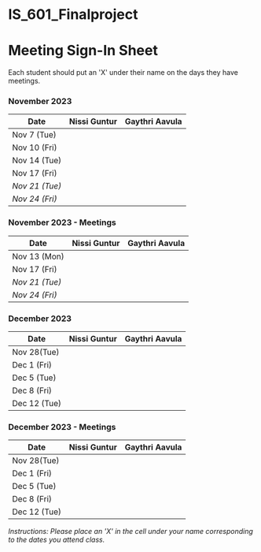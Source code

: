 # IS_601_Finalproject

# Meeting Sign-In Sheet

Each student should put an 'X' under their name on the days they have meetings.

### November 2023

| Date           | Nissi Guntur |Gaythri Aavula |
|-------------   |-----------   |-----------    |
| Nov 7 (Tue)    |              |               |           
| Nov 10 (Fri)   |              |               |           
| Nov 14 (Tue)   |              |               |           
| Nov 17 (Fri)   |              |               |           
| *Nov 21 (Tue)* |              |               |             <!-- Skipped for Thanksgiving -->
| *Nov 24 (Fri)* |              |               |             <!-- Skipped for Thanksgiving -->

### November 2023 - Meetings

| Date           | Nissi Guntur |Gaythri Aavula |
|-------------   |-----------   |-----------    |           
| Nov 13 (Mon)   |              |               |           
| Nov 17 (Fri)   |              |               |           
| *Nov 21 (Tue)* |              |               |             <!-- Skipped for Thanksgiving -->
| *Nov 24 (Fri)* |              |               |  


### December 2023

| Date           | Nissi Guntur |Gaythri Aavula |
|-------------   |-----------   |-----------    |
| Nov 28(Tue)    |              |               |           
| Dec 1 (Fri)    |              |               |           
| Dec 5 (Tue)    |              |               |           
| Dec 8 (Fri)    |              |               |           
| Dec 12 (Tue)   |              |               |             

### December 2023 - Meetings

| Date           | Nissi Guntur |Gaythri Aavula |
|-------------   |-----------   |-----------    |
| Nov 28(Tue)    |              |               |           
| Dec 1 (Fri)    |              |               |           
| Dec 5 (Tue)    |              |               |           
| Dec 8 (Fri)    |              |               |           
| Dec 12 (Tue)   |              |               |  

*Instructions: Please place an 'X' in the cell under your name corresponding to the dates you attend class.*
